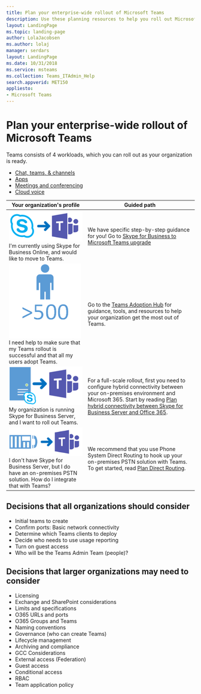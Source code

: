 ```yaml
---
title: Plan your enterprise-wide rollout of Microsoft Teams
description: Use these planning resources to help you roll out Microsoft Teams in your enterprise
layout: LandingPage
ms.topic: landing-page
author: LolaJacobsen
ms.author: lolaj
manager: serdars
layout: LandingPage
ms.date: 10/31/2018
ms.service: msteams
ms.collection: Teams_ITAdmin_Help
search.appverid: MET150
appliesto: 
- Microsoft Teams
---
```

# Plan your enterprise-wide rollout of Microsoft Teams

Teams consists of 4 workloads, which you can roll out as your organization is ready. 
- [Chat, teams, & channels](deploy-chat-teams-channels-microsoft-teams-landing-page.md)
- [Apps](deploy-apps-microsoft-teams-landing-page.md)
- [Meetings and conferencing](deploy-meetings-microsoft-teams-landing-page.md)
- [Cloud voice](cloud-voice-landing-page.md)




|Your organization's profile|Guided path  |
|---------|---------|
|![journey](media/deploy-teams-landing-page-journey.png)<BR>I'm currently using Skype for Business Online, and would like to move to Teams. |We have specific step-by-step guidance for you! Go to [Skype for Business to Microsoft Teams upgrade](Journey-SkypeforBusiness-Teams.md)        |
|![enterprise](media/deploy-teams-landing-page-Enterprise.png)<BR>I need help to make sure that my Teams rollout is successful and that all my users adopt Teams. | Go to the [Teams Adoption Hub](adopt-microsoft-teams-landing-page.md) for guidance, tools, and resources to help your organization get the most out of Teams.       |
|![server](media/deploy-teams-landing-page-onprem-to-teams.png)<BR>My organization is running Skype for Business Server, and I want to roll out Teams.  |For a full-scale rollout, first you need to configure hybrid connectivity between your on-premises environment and Microsoft 365. Start by reading [Plan hybrid connectivity between Skype for Business Server and Office 365](https://docs.microsoft.com/skypeforbusiness/hybrid/plan-hybrid-connectivity).   |
|![pstn to teams](media/deploy-teams-landing-page-pstn-to-teams.png)<BR>I don't have Skype for Business Server, but I do have an on-premises PSTN solution. How do I integrate that with Teams?|We recommend that you use Phone System Direct Routing to hook up your on-premises PSTN solution with Teams. To get started, read [Plan Direct Routing](direct-routing-plan.md).|




## Decisions that all organizations should consider
- Initial teams to create  
- Confirm ports: Basic network connectivity 
- Determine which Teams clients to deploy 
- Decide who needs to use usage reporting 
- Turn on guest access 
- Who will be the Teams Admin Team (people)?

## Decisions that larger organizations may need to consider
- Licensing 
- Exchange and SharePoint considerations 
- Limits and specifications 
- O365 URLs and ports 
- O365 Groups and Teams 
- Naming conventions
- Governance (who can create Teams)
- Lifecycle management 
- Archiving and compliance    
- GCC Considerations   
- External access (Federation)
- Guest access 
- Conditional access 
- RBAC
- Team application policy 



